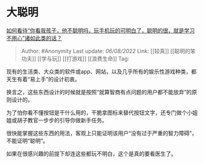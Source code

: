 # 大聪明
[如何看待“你看我孩子，他不聪明吗，玩手机玩的可明白了，聪明的很，就是学习不用心”诸如此类的话？](https://www.zhihu.com/question/540719007/answer/2603658755)

> Author: #Anonymity
> Last update: *06/08/2022*
> Link: [[较真]] [[聪明的笨功夫]] [[学与玩]] [[打游戏]] [[浪费生命]]
> Tag:

现有的生活类、大众类的软件或app、网站，以及几乎所有的娱乐性游戏种类，都天生有着“易上手”的设计初衷。

换言之，这些东西设计的时候就是按照“就算智商有点问题的用户都不能放弃”的原则设计的。

为了怕你看不懂按钮是干什么用的，干脆拿图标来替代按钮文字，还专门做个小姐姐或胡子教官一步步的引导你做新手任务。

很快能掌握这些东西的用法，客观上只能证明该用户“没有过于严重的智力障碍”，不能证明“聪明”。

如果在很感兴趣的前提下却连这些都玩不明白，这个是真的要看医生了。
